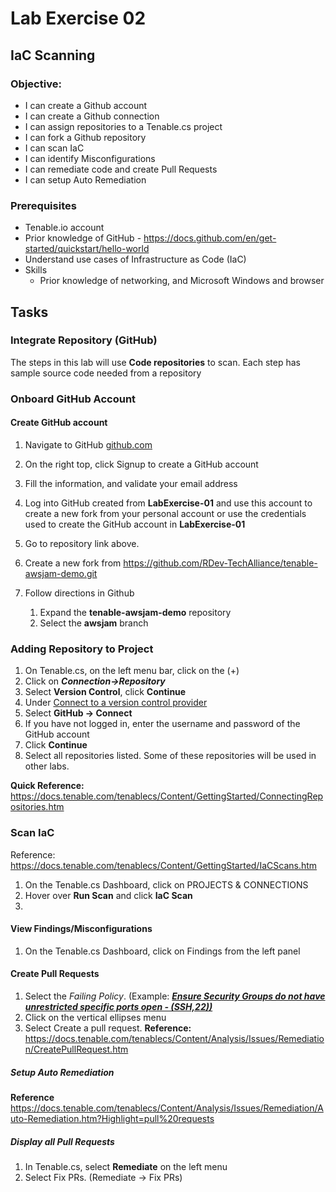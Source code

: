 # Lab Exercise 02

## IaC Scanning

### Objective:

- I can create a Github account
- I can create a Github connection
- I can assign repositories to a Tenable.cs project
- I can fork a Github repository
- I can scan IaC
- I can identify Misconfigurations
- I can remediate code and create Pull Requests
- I can setup Auto Remediation

### Prerequisites
- Tenable.io account
- Prior knowledge of GitHub - https://docs.github.com/en/get-started/quickstart/hello-world
- Understand use cases of Infrastructure as Code (IaC)
- Skills
  - Prior knowledge of networking, and Microsoft Windows and browser

## Tasks

### Integrate Repository (GitHub)

The steps in this lab will use **Code repositories** to scan.
Each step has sample source code needed from a repository

### Onboard GitHub Account

#### Create GitHub account

1. Navigate to GitHub <a href="http://github.com" target="_blank" rel="nofollow noopener noreferrer">github.com</a>
1. On the right top, click Signup to create a GitHub account
1. Fill the information, and validate your email address

1.  Log into GitHub created from **LabExercise-01** and use this account to create a new fork from your personal account or use the credentials used to create the GitHub account in  **LabExercise-01**
1.  Go to  repository link above.
1.  Create a new fork from https://github.com/RDev-TechAlliance/tenable-awsjam-demo.git 

1.  Follow directions in Github
    1. Expand the **tenable-awsjam-demo** repository
    1. Select the **awsjam** branch  

### Adding Repository to Project

1.  On Tenable.cs, on the left menu bar, click on the (+)
1.  Click on ***Connection->Repository***
1.  Select **Version Control**, click **Continue**
1.  Under <u>Connect to a version control provider</u>  
  1.  Select **GitHub -> Connect** 
  1.  If you have not logged in, enter the username and password of the GitHub account
  1.  Click **Continue**
1.  Select  all repositories listed.  Some of these repositories will be used in other labs.


  
**Quick Reference:**  https://docs.tenable.com/tenablecs/Content/GettingStarted/ConnectingRepositories.htm


### Scan IaC

Reference:  https://docs.tenable.com/tenablecs/Content/GettingStarted/IaCScans.htm

1.  On the Tenable.cs Dashboard, click on PROJECTS & CONNECTIONS   
2.  Hover over **Run Scan** and click **IaC Scan**
3.  

#### View Findings/Misconfigurations

1.  On the Tenable.cs Dashboard, click on Findings from the left panel

####  Create Pull Requests 

1.  Select the *Failing Policy*. (Example:  <u>***Ensure Security Groups do not have unrestricted specific ports open - (SSH,22))***</u>
2.  Click on the vertical ellipses menu 
3.  Select Create a pull request.
**Reference:**  https://docs.tenable.com/tenablecs/Content/Analysis/Issues/Remediation/CreatePullRequest.htm

##### Setup Auto Remediation

**Reference**  https://docs.tenable.com/tenablecs/Content/Analysis/Issues/Remediation/Auto-Remediation.htm?Highlight=pull%20requests   

##### Display all Pull Requests

1.  In Tenable.cs, select **Remediate** on the left menu
2.  Select Fix PRs. (Remediate -> Fix PRs)

